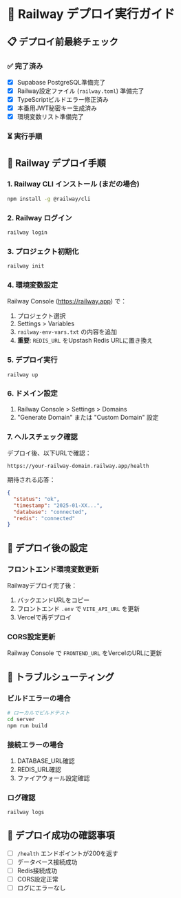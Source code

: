 # 🚀 Railway デプロイ実行ガイド

## 📋 デプロイ前最終チェック

### ✅ 完了済み
- [x] Supabase PostgreSQL準備完了
- [x] Railway設定ファイル (`railway.toml`) 準備完了  
- [x] TypeScriptビルドエラー修正済み
- [x] 本番用JWT秘密キー生成済み
- [x] 環境変数リスト準備完了

### ⏳ 実行手順

## 🚀 Railway デプロイ手順

### 1. Railway CLI インストール (まだの場合)
```bash
npm install -g @railway/cli
```

### 2. Railway ログイン
```bash
railway login
```

### 3. プロジェクト初期化
```bash
railway init
```

### 4. 環境変数設定
Railway Console (https://railway.app) で：
1. プロジェクト選択
2. Settings > Variables
3. `railway-env-vars.txt` の内容を追加
4. **重要**: `REDIS_URL` をUpstash Redis URLに置き換え

### 5. デプロイ実行
```bash
railway up
```

### 6. ドメイン設定
1. Railway Console > Settings > Domains
2. "Generate Domain" または "Custom Domain" 設定

### 7. ヘルスチェック確認
デプロイ後、以下URLで確認：
```
https://your-railway-domain.railway.app/health
```

期待される応答：
```json
{
  "status": "ok",
  "timestamp": "2025-01-XX...",
  "database": "connected",
  "redis": "connected"
}
```

## 🔧 デプロイ後の設定

### フロントエンド環境変数更新
Railwayデプロイ完了後：
1. バックエンドURLをコピー
2. フロントエンド `.env` で `VITE_API_URL` を更新
3. Vercelで再デプロイ

### CORS設定更新
Railway Console で `FRONTEND_URL` をVercelのURLに更新

## 🐛 トラブルシューティング

### ビルドエラーの場合
```bash
# ローカルでビルドテスト
cd server
npm run build
```

### 接続エラーの場合
1. DATABASE_URL確認
2. REDIS_URL確認  
3. ファイアウォール設定確認

### ログ確認
```bash
railway logs
```

## 🎯 デプロイ成功の確認事項
- [ ] `/health` エンドポイントが200を返す
- [ ] データベース接続成功
- [ ] Redis接続成功
- [ ] CORS設定正常
- [ ] ログにエラーなし